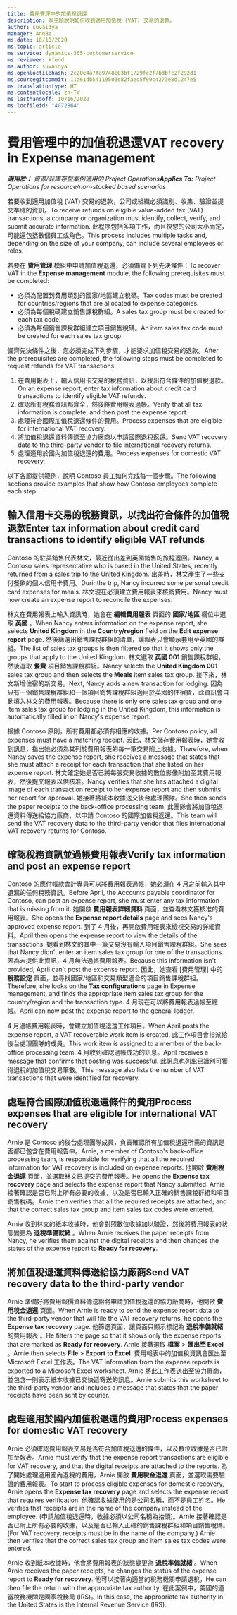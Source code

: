 ```yaml
---
title: 費用管理中的加值稅退還
description: 本主題說明如何收到適用加值稅 (VAT) 交易的退款。
author: suvaidya
manager: AnnBe
ms.date: 10/10/2020
ms.topic: article
ms.service: dynamics-365-customerservice
ms.reviewer: kfend
ms.author: suvaidya
ms.openlocfilehash: 2c20e4a7fa9748e03bf1729fc2f7bdbfc2f292d1
ms.sourcegitcommit: 11a61db54119503e82faec5f99c4273e8d1247e5
ms.translationtype: HT
ms.contentlocale: zh-TW
ms.lasthandoff: 10/16/2020
ms.locfileid: "4072864"
---
```

# <a name="vat-recovery-in-expense-management"></a><span data-ttu-id="150fe-103">費用管理中的加值稅退還</span><span class="sxs-lookup"><span data-stu-id="150fe-103">VAT recovery in Expense management</span></span>

<span data-ttu-id="150fe-104">_**適用於：** 資源/非庫存型案例適用的 Project Operations_</span><span class="sxs-lookup"><span data-stu-id="150fe-104">_**Applies To:** Project Operations for resource/non-stocked based scenarios_</span></span>

<span data-ttu-id="150fe-105">若要收到適用加值稅 (VAT) 交易的退款，公司或組織必須識別、收集、驗證並提交準確的資訊。</span><span class="sxs-lookup"><span data-stu-id="150fe-105">To receive refunds on eligible value-added tax (VAT) transactions, a company or organization must identify, collect, verify, and submit accurate information.</span></span> <span data-ttu-id="150fe-106">此程序包括多項工作，而且視您的公司大小而定，可能還包括數個員工或角色。</span><span class="sxs-lookup"><span data-stu-id="150fe-106">This process includes multiple tasks and, depending on the size of your company, can include several employees or roles.</span></span>

<span data-ttu-id="150fe-107">若要在 **費用管理** 模組中申請加值稅退還，必須備齊下列先決條件：</span><span class="sxs-lookup"><span data-stu-id="150fe-107">To recover VAT in the **Expense management** module, the following prerequisites must be completed:</span></span>

- <span data-ttu-id="150fe-108">必須為配置到費用類別的國家/地區建立稅碼。</span><span class="sxs-lookup"><span data-stu-id="150fe-108">Tax codes must be created for countries/regions that are allocated to expense categories.</span></span>
- <span data-ttu-id="150fe-109">必須為每個稅碼建立銷售課稅群組。</span><span class="sxs-lookup"><span data-stu-id="150fe-109">A sales tax group must be created for each tax code.</span></span>
- <span data-ttu-id="150fe-110">必須為每個銷售課稅群組建立項目銷售稅碼。</span><span class="sxs-lookup"><span data-stu-id="150fe-110">An item sales tax code must be created for each sales tax group.</span></span>

<span data-ttu-id="150fe-111">備齊先決條件之後，您必須完成下列步驟，才能要求加值稅交易的退款。</span><span class="sxs-lookup"><span data-stu-id="150fe-111">After the prerequisites are completed, the following steps must be completed to request refunds for VAT transactions.</span></span>

1. <span data-ttu-id="150fe-112">在費用報表上，輸入信用卡交易的稅務資訊，以找出符合條件的加值稅退款。</span><span class="sxs-lookup"><span data-stu-id="150fe-112">On an expense report, enter tax information about credit card transactions to identify eligible VAT refunds.</span></span>
2. <span data-ttu-id="150fe-113">確認所有稅務資訊都齊全，然後將費用報表過帳。</span><span class="sxs-lookup"><span data-stu-id="150fe-113">Verify that all tax information is complete, and then post the expense report.</span></span>
3. <span data-ttu-id="150fe-114">處理符合國際加值稅退還條件的費用。</span><span class="sxs-lookup"><span data-stu-id="150fe-114">Process expenses that are eligible for international VAT recovery.</span></span>
4. <span data-ttu-id="150fe-115">將加值稅退還資料傳送至協力廠商以申請國際退稅返還。</span><span class="sxs-lookup"><span data-stu-id="150fe-115">Send VAT recovery data to the third-party vendor to file international recovery returns.</span></span>
5. <span data-ttu-id="150fe-116">處理適用於國內加值稅退還的費用。</span><span class="sxs-lookup"><span data-stu-id="150fe-116">Process expenses for domestic VAT recovery.</span></span>

<span data-ttu-id="150fe-117">以下各節提供範例，說明 Contoso 員工如何完成每一個步驟。</span><span class="sxs-lookup"><span data-stu-id="150fe-117">The following sections provide examples that show how Contoso employees complete each step.</span></span>

## <a name="enter-tax-information-about-credit-card-transactions-to-identify-eligible-vat-refunds"></a><span data-ttu-id="150fe-118">輸入信用卡交易的稅務資訊，以找出符合條件的加值稅退款</span><span class="sxs-lookup"><span data-stu-id="150fe-118">Enter tax information about credit card transactions to identify eligible VAT refunds</span></span>

<span data-ttu-id="150fe-119">Contoso 的駐美銷售代表林文，最近從出差到英國銷售的旅程返回。</span><span class="sxs-lookup"><span data-stu-id="150fe-119">Nancy, a Contoso sales representative who is based in the United States, recently returned from a sales trip to the United Kingdom.</span></span> <span data-ttu-id="150fe-120">出差時，林文產生了一些支付餐飲的個人信用卡費用。</span><span class="sxs-lookup"><span data-stu-id="150fe-120">Durinthe trip, Nancy incurred some personal credit card expenses for meals.</span></span> <span data-ttu-id="150fe-121">林文現在必須建立費用報表來核銷費用。</span><span class="sxs-lookup"><span data-stu-id="150fe-121">Nancy must now create an expense report to reconcile the expenses.</span></span>

<span data-ttu-id="150fe-122">林文在費用報表上輸入資訊時，她會在 **編輯費用報表** 頁面的 **國家/地區** 欄位中選取 **英國** 。</span><span class="sxs-lookup"><span data-stu-id="150fe-122">When Nancy enters information on the expense report, she selects **United Kingdom** in the **Country/region** field on the **Edit expense report** page.</span></span> <span data-ttu-id="150fe-123">然後篩選出銷售課稅群組的清單，讓報表只會顯示套用至英國的群組。</span><span class="sxs-lookup"><span data-stu-id="150fe-123">The list of sales tax groups is then filtered so that it shows only the groups that apply to the United Kingdom.</span></span> <span data-ttu-id="150fe-124">林文選取 **英國 001** 銷售課稅群組，然後選取 **餐費** 項目銷售課稅群組。</span><span class="sxs-lookup"><span data-stu-id="150fe-124">Nancy selects the **United Kingdom 001** sales tax group and then selects the **Meals** item sales tax group.</span></span> <span data-ttu-id="150fe-125">接下來，林文新增住宿的新交易。</span><span class="sxs-lookup"><span data-stu-id="150fe-125">Next, Nancy adds a new transaction for lodging.</span></span> <span data-ttu-id="150fe-126">因為只有一個銷售課稅群組和一個項目銷售課稅群組適用於英國的住宿費，此資訊會自動填入林文的費用報表。</span><span class="sxs-lookup"><span data-stu-id="150fe-126">Because there is only one sales tax group and one item sales tax group for lodging in the United Kingdom, this information is automatically filled in on Nancy's expense report.</span></span>

<span data-ttu-id="150fe-127">根據 Contoso 原則，所有費用都必須有相應的收據。</span><span class="sxs-lookup"><span data-stu-id="150fe-127">Per Contoso policy, all expenses must have a matching receipt.</span></span> <span data-ttu-id="150fe-128">因此，林文儲存費用報表時，她會收到訊息，指出她必須為其列於費用報表的每一筆交易附上收據。</span><span class="sxs-lookup"><span data-stu-id="150fe-128">Therefore, when Nancy saves the expense report, she receives a message that states that she must attach a receipt for each transaction that she listed on her expense report.</span></span> <span data-ttu-id="150fe-129">林文確定她是否已將每張交易收據的數位影像附加至其費用報表，然後提交報表以供核准。</span><span class="sxs-lookup"><span data-stu-id="150fe-129">Nancy verifies that she has attached a digital image of each transaction receipt to her expense report and then submits her report for approval.</span></span> <span data-ttu-id="150fe-130">她接著將紙本收據送交後台處理團隊。</span><span class="sxs-lookup"><span data-stu-id="150fe-130">She then sends the paper receipts to the back-office processing team.</span></span> <span data-ttu-id="150fe-131">此團隊會將加值稅退還資料傳送給協力廠商，以申請 Contoso 的國際加值稅返還。</span><span class="sxs-lookup"><span data-stu-id="150fe-131">This team will send the VAT recovery data to the third-party vendor that files international VAT recovery returns for Contoso.</span></span>

## <a name="verify-tax-information-and-post-an-expense-report"></a><span data-ttu-id="150fe-132">確認稅務資訊並過帳費用報表</span><span class="sxs-lookup"><span data-stu-id="150fe-132">Verify tax information and post an expense report</span></span>

<span data-ttu-id="150fe-133">Contoso 的應付帳款會計專員可以將費用報表過帳，她必須在 4 月之前輸入其中遺漏的任何稅務資訊。</span><span class="sxs-lookup"><span data-stu-id="150fe-133">Before April, the Accounts payable coordinator for Contoso, can post an expense report, she must enter any tax information that is missing from it.</span></span> <span data-ttu-id="150fe-134">她開啟 **費用報表詳細資料** 頁面，並查看林文獲核准的費用報表。</span><span class="sxs-lookup"><span data-stu-id="150fe-134">She opens the **Expense report details** page and sees Nancy's approved expense report.</span></span> <span data-ttu-id="150fe-135">到了 4 月後，再開啟費用報表來檢視交易的詳細資料。</span><span class="sxs-lookup"><span data-stu-id="150fe-135">April then opens the expense report to view the details of the transactions.</span></span> <span data-ttu-id="150fe-136">她看到林文的其中一筆交易沒有輸入項目銷售課稅群組。</span><span class="sxs-lookup"><span data-stu-id="150fe-136">She sees that Nancy didn't enter an item sales tax group for one of the transactions.</span></span> <span data-ttu-id="150fe-137">因為未提供此資訊，4 月無法過帳費用報表。</span><span class="sxs-lookup"><span data-stu-id="150fe-137">Because this information isn't provided, April can't post the expense report.</span></span> <span data-ttu-id="150fe-138">因此，她查看 [費用管理] 中的 **稅務設定** 頁面，並尋找國家/地區和交易類型適合的項目銷售課稅群組。</span><span class="sxs-lookup"><span data-stu-id="150fe-138">Therefore, she looks on the **Tax configurations** page in Expense management, and finds the appropriate item sales tax group for the country/region and the transaction type.</span></span> <span data-ttu-id="150fe-139">4 月現在可以將費用報表過帳至總帳。</span><span class="sxs-lookup"><span data-stu-id="150fe-139">April can now post the expense report to the general ledger.</span></span>

<span data-ttu-id="150fe-140">4 月過帳費用報表時，會建立加值稅退還工作項目。</span><span class="sxs-lookup"><span data-stu-id="150fe-140">When April posts the expense report, a VAT recoverable work item is created.</span></span> <span data-ttu-id="150fe-141">此工作項目會指派給後台處理團隊的成員。</span><span class="sxs-lookup"><span data-stu-id="150fe-141">This work item is assigned to a member of the back-office processing team.</span></span> <span data-ttu-id="150fe-142">4 月收到確認過帳成功的訊息。</span><span class="sxs-lookup"><span data-stu-id="150fe-142">April receives a message that confirms that posting was successful.</span></span> <span data-ttu-id="150fe-143">此訊息也列出已識別可獲得退稅的加值稅交易筆數。</span><span class="sxs-lookup"><span data-stu-id="150fe-143">This message also lists the number of VAT transactions that were identified for recovery.</span></span>

## <a name="process-expenses-that-are-eligible-for-international-vat-recovery"></a><span data-ttu-id="150fe-144">處理符合國際加值稅退還條件的費用</span><span class="sxs-lookup"><span data-stu-id="150fe-144">Process expenses that are eligible for international VAT recovery</span></span>

<span data-ttu-id="150fe-145">Arnie 是 Contoso 的後台處理團隊成員，負責確認所有加值稅退還所需的資訊是否都已包含在費用報告中。</span><span class="sxs-lookup"><span data-stu-id="150fe-145">Arnie, a member of Contoso's back-office processing team, is responsible for verifying that all the required information for VAT recovery is included on expense reports.</span></span> <span data-ttu-id="150fe-146">他開啟 **費用稅金退還** 頁面，並選取林文已提交的費用報表。</span><span class="sxs-lookup"><span data-stu-id="150fe-146">He opens the **Expense tax recovery** page and selects the expense report that Nancy submitted.</span></span> <span data-ttu-id="150fe-147">Arnie 接著確認是否已附上所有必要的收據，以及是否已輸入正確的銷售課稅群組和項目銷售稅碼。</span><span class="sxs-lookup"><span data-stu-id="150fe-147">Arnie then verifies that all the required receipts are attached, and that the correct sales tax group and item sales tax codes were entered.</span></span>

<span data-ttu-id="150fe-148">Arnie 收到林文的紙本收據時，他會對照數位收據加以驗證，然後將費用報表的狀態變更為 **退稅準備就緒** 。</span><span class="sxs-lookup"><span data-stu-id="150fe-148">When Arnie receives the paper receipts from Nancy, he verifies them against the digital receipts and then changes the status of the expense report to **Ready for recovery**.</span></span>

## <a name="send-vat-recovery-data-to-the-third-party-vendor"></a><span data-ttu-id="150fe-149">將加值稅退還資料傳送給協力廠商</span><span class="sxs-lookup"><span data-stu-id="150fe-149">Send VAT recovery data to the third-party vendor</span></span>

<span data-ttu-id="150fe-150">Arnie 準備好將費用報價資料傳送給將申請加值稅返還的協力廠商時，他開啟 **費用稅金退還** 頁面。</span><span class="sxs-lookup"><span data-stu-id="150fe-150">When Arnie is ready to send the expense report data to the third-party vendor that will file the VAT recovery returns, he opens the **Expense tax recovery** page.</span></span> <span data-ttu-id="150fe-151">他篩選頁面，讓頁面只顯示標記為 **退稅準備就緒** 的費用報表 。</span><span class="sxs-lookup"><span data-stu-id="150fe-151">He filters the page so that it shows only the expense reports that are marked as **Ready for recovery**.</span></span> <span data-ttu-id="150fe-152">Arnie 接著選取 **檔案** &gt; **匯出至 Excel** 。</span><span class="sxs-lookup"><span data-stu-id="150fe-152">Arnie then selects **File** &gt; **Export to Excel**.</span></span> <span data-ttu-id="150fe-153">費用報表中的加值稅資訊會匯出至 Microsoft Excel 工作表。</span><span class="sxs-lookup"><span data-stu-id="150fe-153">The VAT information from the expense reports is exported to a Microsoft Excel worksheet.</span></span> <span data-ttu-id="150fe-154">Arnie 將此工作表送出至協力廠商，並包含一則表示紙本收據已交快遞寄送的訊息。</span><span class="sxs-lookup"><span data-stu-id="150fe-154">Arnie submits this worksheet to the third-party vendor and includes a message that states that the paper receipts have been sent by courier.</span></span>

## <a name="process-expenses-for-domestic-vat-recovery"></a><span data-ttu-id="150fe-155">處理適用於國內加值稅退還的費用</span><span class="sxs-lookup"><span data-stu-id="150fe-155">Process expenses for domestic VAT recovery</span></span>

<span data-ttu-id="150fe-156">Arnie 必須確認費用報表交易是否符合加值稅退還的條件，以及數位收據是否已附加至報表。</span><span class="sxs-lookup"><span data-stu-id="150fe-156">Arnie must verify that the expense report transactions are eligible for VAT recovery, and that the digital receipts are attached to the reports.</span></span> <span data-ttu-id="150fe-157">為了開始處理適用國內退稅的費用，Arnie 開啟 **費用稅金退還** 頁面，並選取需要驗證的費用報表。</span><span class="sxs-lookup"><span data-stu-id="150fe-157">To start to process eligible expenses for domestic recovery, Arnie opens the **Expense tax recovery** page and selects the expense report that requires verification.</span></span> <span data-ttu-id="150fe-158">他確認收據使用的是公司名稱，而不是員工姓名。</span><span class="sxs-lookup"><span data-stu-id="150fe-158">He verifies that receipts are in the name of the company instead of the employee.</span></span> <span data-ttu-id="150fe-159">(申請加值稅退還時，收據必須以公司名稱為抬頭)。Arnie 接著確認是否已附上所有必要的收據，以及是否已輸入正確的銷售課稅群組和項目銷售稅碼。</span><span class="sxs-lookup"><span data-stu-id="150fe-159">(For VAT recovery, receipts must be in the name of the company.) Arnie then verifies that the correct sales tax group and item sales tax codes were entered.</span></span>

<span data-ttu-id="150fe-160">Arnie 收到紙本收據時，他會將費用報表的狀態變更為 **退稅準備就緒** 。</span><span class="sxs-lookup"><span data-stu-id="150fe-160">When Arnie receives the paper receipts, he changes the status of the expense report to **Ready for recovery**.</span></span> <span data-ttu-id="150fe-161">他可以接著向適當的稅務機關申請退稅。</span><span class="sxs-lookup"><span data-stu-id="150fe-161">He can then file the return with the appropriate tax authority.</span></span> <span data-ttu-id="150fe-162">在此案例中，美國的適當稅務機關是國家稅務局 (IRS)。</span><span class="sxs-lookup"><span data-stu-id="150fe-162">In this case, the appropriate tax authority in the United States is the Internal Revenue Service (IRS).</span></span>
